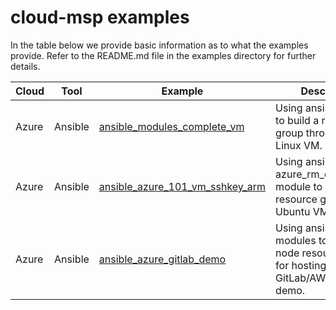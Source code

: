 # cloud-msp examples

In the table below we provide basic information as to what the examples provide.  Refer to the README.md file in the examples directory for further details.

Cloud|Tool|Example | Description
------------ | -------------|------------ | -------------
Azure|Ansible|[ansible_modules_complete_vm](https://github.com/tonyskidmore/cloud-msp/tree/master/examples/ansible_modules_complete_vm) | Using ansible modules to build a resource group through to a Linux VM.
Azure|Ansible|[ansible_azure_101_vm_sshkey_arm](https://github.com/tonyskidmore/cloud-msp/tree/master/examples/ansible_azure_101_vm_sshkey_arm) | Using ansible azure_rm_deployment module to build resource group and a Ubuntu VM in westus.
Azure|Ansible|[ansible_azure_gitlab_demo](https://github.com/tonyskidmore/cloud-msp/tree/master/examples/ansible_azure_gitlab_demo) | Using ansible azure modules to build a 3 node resource group for hosting a GitLab/AWX/Jumphost demo.